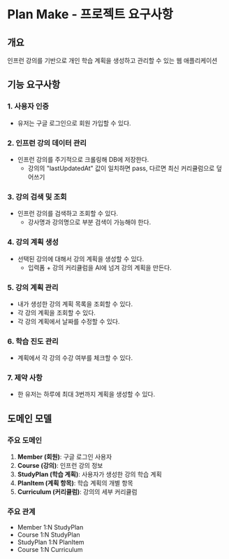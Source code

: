 # Plan Make - 프로젝트 요구사항

## 개요
인프런 강의를 기반으로 개인 학습 계획을 생성하고 관리할 수 있는 웹 애플리케이션

## 기능 요구사항

### 1. 사용자 인증
- 유저는 구글 로그인으로 회원 가입할 수 있다.

### 2. 인프런 강의 데이터 관리  
- 인프런 강의를 주기적으로 크롤링해 DB에 저장한다.
  - 강의의 "lastUpdatedAt" 값이 일치하면 pass, 다르면 최신 커리큘럼으로 덮어쓰기

### 3. 강의 검색 및 조회
- 인프런 강의를 검색하고 조회할 수 있다.
  - 강사명과 강의명으로 부분 검색이 가능해야 한다.

### 4. 강의 계획 생성
- 선택된 강의에 대해서 강의 계획을 생성할 수 있다.
  - 입력폼 + 강의 커리큘럼을 AI에 넘겨 강의 계획을 만든다.

### 5. 강의 계획 관리
- 내가 생성한 강의 계획 목록을 조회할 수 있다.
- 각 강의 계획을 조회할 수 있다.
- 각 강의 계획에서 날짜를 수정할 수 있다.

### 6. 학습 진도 관리
- 계획에서 각 강의 수강 여부를 체크할 수 있다.

### 7. 제약 사항
- 한 유저는 하루에 최대 3번까지 계획을 생성할 수 있다.

## 도메인 모델

### 주요 도메인
1. **Member (회원)**: 구글 로그인 사용자
2. **Course (강의)**: 인프런 강의 정보
3. **StudyPlan (학습 계획)**: 사용자가 생성한 강의 학습 계획
4. **PlanItem (계획 항목)**: 학습 계획의 개별 항목
5. **Curriculum (커리큘럼)**: 강의의 세부 커리큘럼

### 주요 관계
- Member 1:N StudyPlan
- Course 1:N StudyPlan  
- StudyPlan 1:N PlanItem
- Course 1:N Curriculum